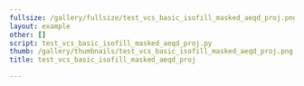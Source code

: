```yaml
---
fullsize: /gallery/fullsize/test_vcs_basic_isofill_masked_aeqd_proj.png
layout: example
other: []
script: test_vcs_basic_isofill_masked_aeqd_proj.py
thumb: /gallery/thumbnails/test_vcs_basic_isofill_masked_aeqd_proj.png
title: test_vcs_basic_isofill_masked_aeqd_proj

---
```

